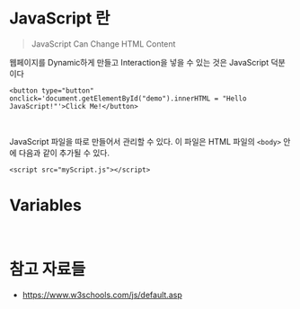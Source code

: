 # JavaScript 란

> JavaScript Can Change HTML Content

웹페이지를 Dynamic하게 만들고 Interaction을 넣을 수 있는 것은 JavaScript 덕분이다

```
<button type="button" onclick='document.getElementById("demo").innerHTML = "Hello JavaScript!"'>Click Me!</button>
```

<br />

JavaScript 파일을 따로 만들어서 관리할 수 있다. 이 파일은 HTML 파일의 `<body>` 안에 다음과 같이 추가될 수 있다.

```
<script src="myScript.js"></script>
```

# Variables






<br />

# 참고 자료들
- https://www.w3schools.com/js/default.asp
